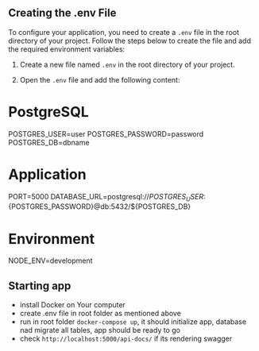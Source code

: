 ## Creating the .env File

To configure your application, you need to create a `.env` file in the root directory of your project. Follow the steps below to create the file and add the required environment variables:

1. Create a new file named `.env` in the root directory of your project.

2. Open the `.env` file and add the following content:

# PostgreSQL

POSTGRES_USER=user
POSTGRES_PASSWORD=password
POSTGRES_DB=dbname

# Application

PORT=5000
DATABASE_URL=postgresql://${POSTGRES_USER}:${POSTGRES_PASSWORD}@db:5432/${POSTGRES_DB}

# Environment

NODE_ENV=development

## Starting app

- install Docker on Your computer
- create .env file in root folder as mentioned above
- run in root folder `docker-compose up`, it should initialize app, database nad migrate all tables, app should be ready to go
- check `http://localhost:5000/api-docs/` if its rendering swagger
